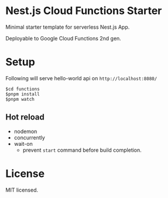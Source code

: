 # Nest.js Cloud Functions Starter
Minimal starter template for serverless Nest.js App.

Deployable to Google Cloud Functions 2nd gen.

# Setup
Following will serve hello-world api on `http://localhost:8080/`
```
$cd functions
$pnpm install
$pnpm watch
```

## Hot reload
- nodemon
- concurrently
- wait-on
  - prevent `start` command before build completion.

# License
MIT licensed.